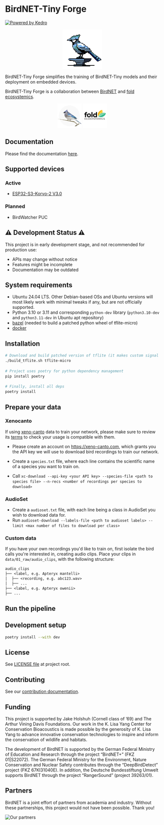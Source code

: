 # BirdNET-Tiny Forge
[![Powered by Kedro](https://img.shields.io/badge/powered_by-kedro-ffc900?logo=kedro)](https://kedro.org)

<p align="center">
<img src="https://raw.githubusercontent.com/birdnet-team/BirdNET-Tiny-Forge/refs/heads/master/img/birdnet-tiny-forge.png" width="128" alt="BirdNET-Tiny logo, an 8-bit image of a bird on an anvil">
</p>

BirdNET-Tiny Forge simplifies the training of BirdNET-Tiny models and their deployment on embedded devices.

BirdNET-Tiny Forge is a collaboration between
[BirdNET](https://birdnet.cornell.edu/)
and [fold ecosystemics](https://fold.eco).

<div align="center">
<a href="https://birdnet.cornell.edu/"><img src="https://github.com/birdnet-team/BirdNET-Analyzer/blob/main/docs/_static/logo_birdnet_big.png?raw=true" width="80px" alt="BirdNET logo"></a>
<a href="https://fold.eco"><img src="https://raw.githubusercontent.com/birdnet-team/BirdNET-Tiny-Forge/refs/heads/master/img/fold-ecosystemics.png" height="80px" alt="fold ecosystemics logo"></a>
</div>

## Documentation
Please find the documentation [here](https://birdnet-tiny-forge.readthedocs.io/en/latest/).

## Supported devices

### Active

- [ESP32-S3-Korvo-2 V3.0](https://docs.espressif.com/projects/esp-adf/en/latest/design-guide/dev-boards/user-guide-esp32-s3-korvo-2.html)

### Planned
- BirdWatcher PUC


## ⚠️ Development Status ⚠️

This project is in early development stage, and not recommended for production use:
- APIs may change without notice
- Features might be incomplete
- Documentation may be outdated

## System requirements
- Ubuntu 24.04 LTS. Other Debian-based OSs and Ubuntu versions will most likely work with minimal tweaks if any, but are not officially supported.
- Python 3.10 or 3.11 and corresponding `python-dev` library (`python3.10-dev` and `python3.11-dev` in Ubuntu apt repository)
- [bazel](https://bazel.build/install/bazelisk) (needed to build a patched python wheel of tflite-micro)
- [docker](https://docs.docker.com/engine/install/ubuntu/)


## Installation

```bash
# Download and build patched version of tflite (it makes custom signal ops available, and pins the tensorflow version to the one used in this repo)
./build_tflite.sh tflite-micro

# Project uses poetry for python dependency management
pip install poetry

# Finally, install all deps
poetry install
```

## Prepare your data
### Xenocanto
If using [xeno-canto](https://xeno-canto.com) data to train your network, please make sure to review its [terms](https://xeno-canto.org/about/terms) to check your usage is compatible with them.

- Please create an account on https://xeno-canto.com, which grants you the API key we will use to download bird recordings to train our network.

- Create a `species.txt` file, where each line contains the scientific name of a species you want to train on.

- Call `xc-download --api-key <your API key> --species-file <path to species file> --n-recs <number of recordings per species to download>`

### AudioSet

- Create a `audioset.txt` file, with each line being a class in AudioSet you wish to download data for.
- Run `audioset-download --labels-file <path to audioset labels> --limit <max number of files to download per class>`

### Custom data
If you have your own recordings you'd like to train on, first isolate the bird calls you're interested in, creating audio clips. Place your clips in `data/01_raw/audio_clips`, with the following structure:

```
audio_clips
├── <label, e.g. Apteryx mantelli>
│  ├── <recording, e.g. abc123.wav>
│  ├── ...
├── <label, e.g. Apteryx owenii>
├── ...
```

## Run the pipeline


## Development setup

```bash
poetry install --with dev
```

## License

See [LICENSE file](https://github.com/birdnet-team/BirdNET-Tiny-Forge/blob/master/LICENSE) at project root.

## Contributing

See our [contribution documentation](https://github.com/birdnet-team/BirdNET-Tiny-Forge/blob/master/CONTRIBUTING.MD).

## Funding

This project is supported by Jake Holshuh (Cornell class of ’69) and The Arthur Vining Davis Foundations. Our work in the K. Lisa Yang Center for Conservation Bioacoustics is made possible by the generosity of K. Lisa Yang to advance innovative conservation technologies to inspire and inform the conservation of wildlife and habitats.

The development of BirdNET is supported by the German Federal Ministry of Education and Research through the project “BirdNET+” (FKZ 01|S22072). The German Federal Ministry for the Environment, Nature Conservation and Nuclear Safety contributes through the “DeepBirdDetect” project (FKZ 67KI31040E). In addition, the Deutsche Bundesstiftung Umwelt supports BirdNET through the project “RangerSound” (project 39263/01).

## Partners

BirdNET is a joint effort of partners from academia and industry.
Without these partnerships, this project would not have been possible.
Thank you!

![Our partners](https://tuc.cloud/index.php/s/KSdWfX5CnSRpRgQ/download/box_logos.png)
